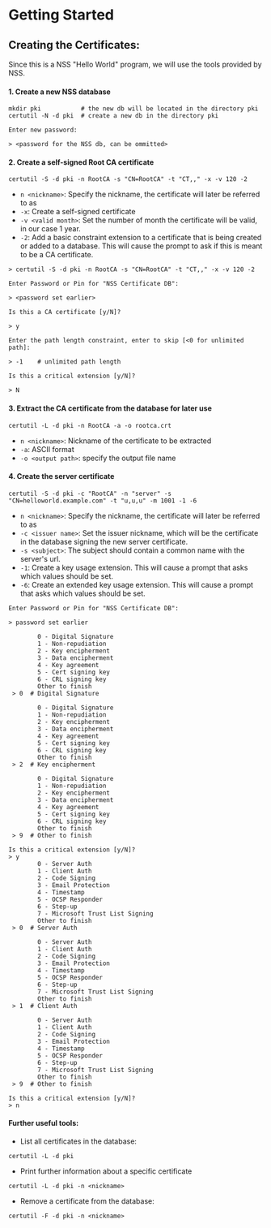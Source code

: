 # Getting Started

## Creating the Certificates:
Since this is a NSS "Hello World" program, we will use the tools provided by NSS.

#### 1. Create a new NSS database
```shell
mkdir pki           # the new db will be located in the directory pki
certutil -N -d pki  # create a new db in the directory pki
```

```shell
Enter new password:

> <password for the NSS db, can be ommitted>
```


#### 2. Create a self-signed Root CA certificate
```shell
certutil -S -d pki -n RootCA -s "CN=RootCA" -t "CT,," -x -v 120 -2
```

- `n <nickname>`: Specify the nickname, the certificate will later be referred to as
- `-x`: Create a self-signed certificate
- `-v <valid month>`: Set the number of month the certificate will be valid, in our case 1 year.
- `-2`: Add a basic constraint extension to a certificate that is being created or added to a database.
This will cause the prompt to ask if this is meant to be a CA certificate.

```
> certutil -S -d pki -n RootCA -s "CN=RootCA" -t "CT,," -x -v 120 -2

Enter Password or Pin for "NSS Certificate DB":

> <password set earlier>

Is this a CA certificate [y/N]?

> y

Enter the path length constraint, enter to skip [<0 for unlimited path]:

> -1    # unlimited path length

Is this a critical extension [y/N]?

> N
```

#### 3. Extract the CA certificate from the database for later use

```shell
certutil -L -d pki -n RootCA -a -o rootca.crt
```

- `n <nickname>`: Nickname of the certificate to be extracted
- `-a`: ASCII format
- `-o <output path>`: specify the output file name

#### 4. Create the server certificate

```shell
certutil -S -d pki -c "RootCA" -n "server" -s "CN=helloworld.example.com" -t "u,u,u" -m 1001 -1 -6
```

- `n <nickname>`: Specify the nickname, the certificate will later be referred to as
- `-c <issuer name>`: Set the issuer nickname, which will be the certificate in the database signing the new server certificate.
- `-s <subject>`: The subject should contain a common name with the server's url.
- `-1`: Create a key usage extension. This will cause a prompt that asks which values should be set.
- `-6`: Create an extended key usage extension. This will cause a prompt that asks which values should be set.

```shell
Enter Password or Pin for "NSS Certificate DB":

> password set earlier

		0 - Digital Signature
		1 - Non-repudiation
		2 - Key encipherment
		3 - Data encipherment
		4 - Key agreement
		5 - Cert signing key
		6 - CRL signing key
		Other to finish
 > 0  # Digital Signature
 
		0 - Digital Signature
		1 - Non-repudiation
		2 - Key encipherment
		3 - Data encipherment
		4 - Key agreement
		5 - Cert signing key
		6 - CRL signing key
		Other to finish
 > 2  # Key encipherment
 
		0 - Digital Signature
		1 - Non-repudiation
		2 - Key encipherment
		3 - Data encipherment
		4 - Key agreement
		5 - Cert signing key
		6 - CRL signing key
		Other to finish
 > 9  # Other to finish
 
Is this a critical extension [y/N]?
> y
		0 - Server Auth
		1 - Client Auth
		2 - Code Signing
		3 - Email Protection
		4 - Timestamp
		5 - OCSP Responder
		6 - Step-up
		7 - Microsoft Trust List Signing
		Other to finish
 > 0  # Server Auth
 
		0 - Server Auth
		1 - Client Auth
		2 - Code Signing
		3 - Email Protection
		4 - Timestamp
		5 - OCSP Responder
		6 - Step-up
		7 - Microsoft Trust List Signing
		Other to finish
 > 1  # Client Auth
 
		0 - Server Auth
		1 - Client Auth
		2 - Code Signing
		3 - Email Protection
		4 - Timestamp
		5 - OCSP Responder
		6 - Step-up
		7 - Microsoft Trust List Signing
		Other to finish
 > 9  # Other to finish
 
Is this a critical extension [y/N]?
> n
```

#### Further useful tools:

- List all certificates in the database:

```shell
certutil -L -d pki
```

- Print further information about a specific certificate
```shell
certutil -L -d pki -n <nickname>
```

- Remove a certificate from the database:

```shell
certutil -F -d pki -n <nickname>
```
